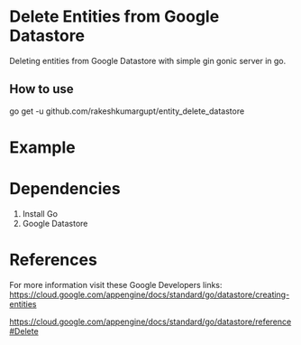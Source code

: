 # Delete Entities from Google Datastore
Deleting entities from Google Datastore with simple gin gonic server in go.
## How to use
go get -u github.com/rakeshkumargupt/entity_delete_datastore

# Example

# Dependencies
1. Install Go
2. Google Datastore

# References
For more information visit these Google Developers links:
https://cloud.google.com/appengine/docs/standard/go/datastore/creating-entities

https://cloud.google.com/appengine/docs/standard/go/datastore/reference#Delete
 



